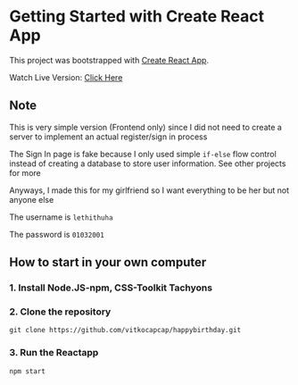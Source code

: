 # Getting Started with Create React App

This project was bootstrapped with [Create React App](https://github.com/facebook/create-react-app).

Watch Live Version: [Click Here](https://vitkocapcap.github.io/happybirthday/)

## Note

This is very simple version (Frontend only) since I did not need to create a server to implement an actual register/sign in process

The Sign In page is fake because I only used simple `if-else` flow control instead of creating a database to store user information. See other projects for more

Anyways, I made this for my girlfriend so I want everything to be her but not anyone else


The username is `lethithuha`

The password is `01032001`


## How to start in your own computer

### 1. Install Node.JS-npm, CSS-Toolkit Tachyons

### 2. Clone the repository
`git clone https://github.com/vitkocapcap/happybirthday.git`

### 3. Run the Reactapp
`npm start`


